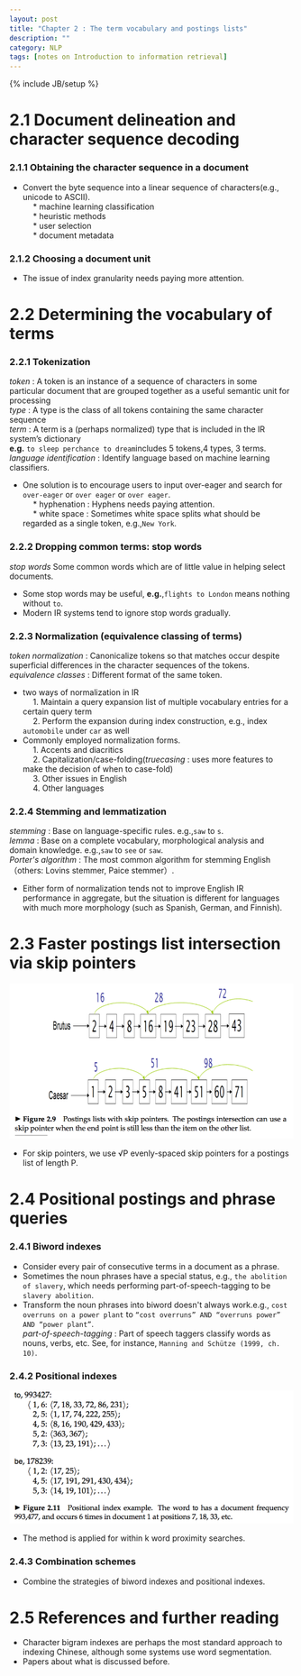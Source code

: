 ```yaml
---
layout: post
title: "Chapter 2 : The term vocabulary and postings lists"
description: ""
category: NLP
tags: [notes on Introduction to information retrieval]
---
```

{% include JB/setup %}

# 2.1 Document delineation and character sequence decoding
### 2.1.1 Obtaining the character sequence in a document
* Convert the byte sequence into a linear sequence of characters(e.g., unicode to ASCII).  
&emsp;	* machine learning classification  
&emsp;	* heuristic methods  
&emsp;	* user selection  
&emsp;	* document metadata  

### 2.1.2 Choosing a document unit
* The issue of index granularity needs paying more attention.  

# 2.2 Determining the vocabulary of terms
### 2.2.1 Tokenization  
*token* : A token is an instance of a sequence of characters in some particular document that are grouped together as a useful semantic unit for processing  
*type* : A type is the class of all tokens containing the same character sequence  
*term* : A term is a (perhaps normalized) type that is included in the IR system’s dictionary  
**e.g.** `to sleep perchance to dream`includes 5 tokens,4 types, 3 terms.    
*language identification* : Identify language based on machine learning classifiers.  
* One solution is to encourage users to input over-eager and search for `over-eager` or `over eager` or `over eager`.  
&emsp;	* hyphenation : Hyphens needs paying attention.  
&emsp;	* white space : Sometimes white space splits what should be regarded as a single token, e.g.,`New York`.  
  
### 2.2.2 Dropping common terms: stop words  
*stop words* Some common words which are of little value in helping select documents.    
* Some stop words may be useful, **e.g.**,`flights to London` means nothing without `to`.   
* Modern IR systems tend to ignore stop words gradually.
  
### 2.2.3 Normalization (equivalence classing of terms) 
*token normalization* : Canonicalize tokens so that matches occur despite superficial differences in the character sequences of the tokens.  
*equivalence classes* : Different format of the same token.  
* two ways of normalization in IR  
&emsp; 1. Maintain a query expansion list of multiple vocabulary entries for a certain query term  
&emsp; 2. Perform the expansion during index construction, e.g., index `automobile` under `car` as well    
* Commonly employed normalization forms.  
&emsp; 1. Accents and diacritics  
&emsp; 2. Capitalization/case-folding(*truecasing* : uses more features to make the decision of when to case-fold)  
&emsp; 3. Other issues in English  
&emsp; 4. Other languages  

### 2.2.4 Stemming and lemmatization  
*stemming* : Base on language-specific rules. e.g.,`saw` to `s`.  
*lemma* : Base on a complete vocabulary, morphological analysis and domain knowledge. e.g.,`saw` to `see` or `saw`.  
*Porter's algorithm* : The most common algorithm for stemming English（others: Lovins stemmer, Paice stemmer）.  
* Either form of normalization tends not to improve English IR performance in aggregate, but the situation is different for languages with much more morphology (such as Spanish, German, and Finnish).  

# 2.3 Faster postings list intersection via skip pointers
![refer to figure 2.9](../snapshot/3.png)
* For skip pointers, we use √P evenly-spaced skip pointers for a postings list of length P.  

# 2.4 Positional postings and phrase queries  
### 2.4.1 Biword indexes
* Consider every pair of consecutive terms in a document as a phrase.  
* Sometimes the noun phrases have a special status, e.g., `the abolition of slavery`, which needs performing part-of-speech-tagging to be `slavery abolition`.  
* Transform the noun phrases into biword doesn't always work.e.g., `cost overruns on a power plant` to `“cost overruns” AND “overruns power” AND “power plant”`.  
*part-of-speech-tagging* : Part of speech taggers classify words as nouns, verbs, etc. See, for instance, `Manning and Schütze (1999, ch. 10)`.  

### 2.4.2 Positional indexes
![refer to figure 2.11](../snapshot/4.png)
* The method is applied for within k word proximity searches. 
  
### 2.4.3 Combination schemes
* Combine the strategies of biword indexes and positional indexes.  
 
# 2.5 References and further reading
* Character bigram indexes are perhaps the most standard approach to indexing Chinese, although some systems use word segmentation.  
* Papers about what is discussed before.








